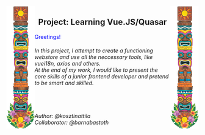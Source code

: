 <div>
  <img align="left" src="./testserv3/src/assets/tiki2.png" alt="">
</div>
<div>
<img align="right" src="./testserv3/src/assets/tiki2.png" alt="">
</div>
  <H2 align="center">Project: Learning Vue.JS/Quasar</H2>
 <span style="color:blue">Greetings!</span>
  <H6> In this project, I attempt to create a functioning webstore and use all the neccessary tools, like vuei18n, axios and others.
  <br>
  At the end of my work, I would like to present the core skills of a junior frontend developer and pretend to be smart and skilled.
  </H6>
  <br>
  <H6 align="left">Author: @kosztinattila
    <br>
  Collaborator: @barnabastoth
  </H6>
